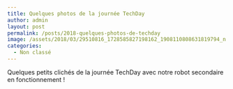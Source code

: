 ```yaml
---
title: Quelques photos de la journée TechDay
author: admin
layout: post
permalink: /posts/2018-quelques-photos-de-techday
image: /assets/2018/03/29510816_1728585827198162_1908110808631819794_n.jpg
categories:
  - Non classé
---
```

Quelques petits clichés de la journée TechDay avec notre robot secondaire en fonctionnement !
